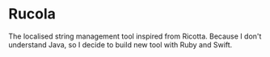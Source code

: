 Rucola
======

The localised string management tool inspired from Ricotta. Because I don't understand Java, so I decide to build new tool with Ruby and Swift.
